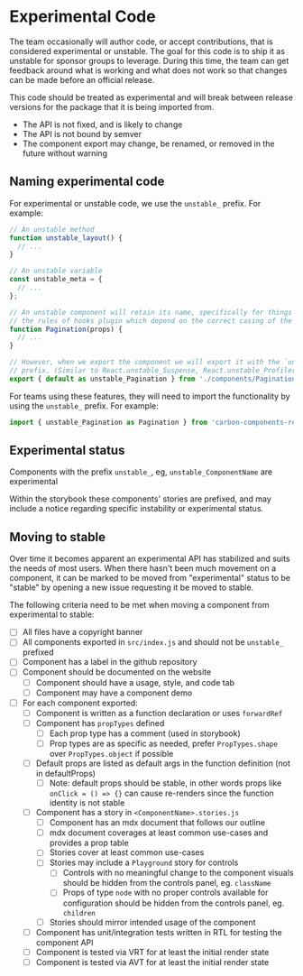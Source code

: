 # Experimental Code

The team occasionally will author code, or accept contributions, that is
considered experimental or unstable. The goal for this code is to ship it as
unstable for sponsor groups to leverage. During this time, the team can get
feedback around what is working and what does not work so that changes can be
made before an official release.

This code should be treated as experimental and will break between release
versions for the package that it is being imported from.

- The API is not fixed, and is likely to change
- The API is not bound by semver
- The component export may change, be renamed, or removed in the future without
  warning

## Naming experimental code

For experimental or unstable code, we use the `unstable_` prefix. For example:

```js
// An unstable method
function unstable_layout() {
  // ...
}

// An unstable variable
const unstable_meta = {
  // ...
};

// An unstable component will retain its name, specifically for things like
// the rules of hooks plugin which depend on the correct casing of the name
function Pagination(props) {
  // ...
}

// However, when we export the component we will export it with the `unstable_`
// prefix. (Similar to React.unstable_Suspense, React.unstable_Profiler)
export { default as unstable_Pagination } from './components/Pagination';
```

For teams using these features, they will need to import the functionality by
using the `unstable_` prefix. For example:

```jsx
import { unstable_Pagination as Pagination } from 'carbon-components-react';
```

## Experimental status

Components with the prefix `unstable_`, eg, `unstable_ComponentName` are
experimental

Within the storybook these components' stories are prefixed, and may include a
notice regarding specific instability or experimental status.

## Moving to stable

Over time it becomes apparent an experimental API has stabilized and suits the
needs of most users. When there hasn't been much movement on a component, it can
be marked to be moved from "experimental" status to be "stable" by opening a new
issue requesting it be moved to stable.

The following criteria need to be met when moving a component from experimental
to stable:

- [ ] All files have a copyright banner
- [ ] All components exported in `src/index.js` and should not be `unstable_`
      prefixed
- [ ] Component has a label in the github repository
- [ ] Component should be documented on the website
  - [ ] Component should have a usage, style, and code tab
  - [ ] Component may have a component demo
- [ ] For each component exported:
  - [ ] Component is written as a function declaration or uses `forwardRef`
  - [ ] Component has `propTypes` defined
    - [ ] Each prop type has a comment (used in storybook)
    - [ ] Prop types are as specific as needed, prefer `PropTypes.shape` over
          `PropTypes.object` if possible
  - [ ] Default props are listed as default args in the function definition (not
        in defaultProps)
    - [ ] Note: default props should be stable, in other words props like
          `onClick = () => {}` can cause re-renders since the function identity
          is not stable
  - [ ] Component has a story in `<ComponentName>.stories.js`
    - [ ] Component has an mdx document that follows our outline
    - [ ] mdx document coverages at least common use-cases and provides a prop
          table
    - [ ] Stories cover at least common use-cases
    - [ ] Stories may include a `Playground` story for controls
      - [ ] Controls with no meaningful change to the component visuals should
            be hidden from the controls panel, eg. `className`
      - [ ] Props of type `node` with no proper controls available for
            configuration should be hidden from the controls panel, eg.
            `children`
    - [ ] Stories should mirror intended usage of the component
  - [ ] Component has unit/integration tests written in RTL for testing the
        component API
  - [ ] Component is tested via VRT for at least the initial render state
  - [ ] Component is tested via AVT for at least the initial render state
